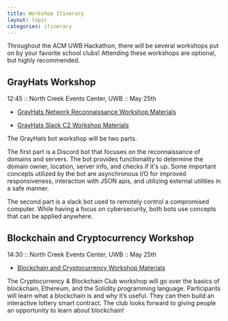 ```yaml
---
title: Workshop Itinerary
layout: topic
categories: itinerary
---
```


Throughout the ACM UWB Hackathon, there will be several
workshops put on by your favorite school clubs! Attending these
workshops are optional, but highly recommended.

## GrayHats Workshop

12:45 :: North Creek Events Center, UWB :: May 25th

 - [GrayHats Network Reconnaissance Workshop Materials][grayhats-recon]

 - [GrayHats Slack C2 Workshop Materials][grayhats-slack]

The GrayHats bot workshop will be two parts.

The first part is a Discord bot that focuses on the reconnaissance of domains and servers.
The bot provides functionality to determine the domain owner, location, server info, and checks if it's up.
Some important concepts utilized by the bot are asynchronous I/O for improved responsiveness, interaction with JSON apis, and utilizing external utilities in a safe manner.

The second part is a slack bot used to remotely control a compromised computer. While having a focus on cybersecurity, both bots use concepts that can be applied anywhere.

## Blockchain and Cryptocurrency Workshop

14:30 :: North Creek Events Center, UWB :: May 25th

 - [Blockchain and Cryptocurrency Workshop Materials][block-workshop]

The Cryptocurrency & Blockchain Club workshop will go over the basics of blockchain, Ethereum, and the Solidity programming language.
Participants will learn what a blockchain is and why it’s useful.
They can then build an interactive lottery smart contract.
The club looks forward to giving people an opportunity to learn about blockchain!

[grayhats-slack]: https://github.com/WiredTurtle/Slacked
[grayhats-recon]: https://github.com/dirk37/Reconbot
[block-workshop]: https://github.com/Marktc1993/Hackathon-Blockchain-Tutorial
